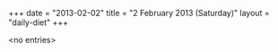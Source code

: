 +++
date = "2013-02-02"
title = "2 February 2013 (Saturday)"
layout = "daily-diet"
+++


\<no entries\>

